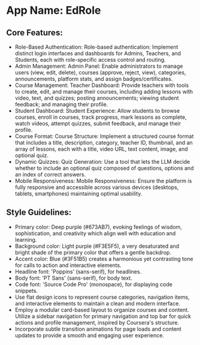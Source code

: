 # **App Name**: EdRole

## Core Features:

- Role-Based Authentication: Role-based authentication: Implement distinct login interfaces and dashboards for Admins, Teachers, and Students, each with role-specific access control and routing.
- Admin Management: Admin Panel: Enable administrators to manage users (view, edit, delete), courses (approve, reject, view), categories, announcements, platform stats, and assign badges/certificates.
- Course Management: Teacher Dashboard: Provide teachers with tools to create, edit, and manage their courses, including adding lessons with video, text, and quizzes; posting announcements; viewing student feedback; and managing their profile.
- Student Dashboard: Student Experience: Allow students to browse courses, enroll in courses, track progress, mark lessons as complete, watch videos, attempt quizzes, submit feedback, and manage their profile.
- Course Format: Course Structure: Implement a structured course format that includes a title, description, category, teacher ID, thumbnail, and an array of lessons, each with a title, video URL, text content, image, and optional quiz.
- Dynamic Quizzes: Quiz Generation: Use a tool that lets the LLM decide whether to include an optional quiz composed of questions, options and an index of correct answers.
- Mobile Responsiveness: Mobile Responsiveness: Ensure the platform is fully responsive and accessible across various devices (desktops, tablets, smartphones) maintaining optimal usability.

## Style Guidelines:

- Primary color: Deep purple (#673AB7), evoking feelings of wisdom, sophistication, and creativity which align well with education and learning.
- Background color: Light purple (#F3E5F5), a very desaturated and bright shade of the primary color that offers a gentle backdrop.
- Accent color: Blue (#3F51B5) creates a harmonious yet contrasting tone for calls to action and interactive elements.
- Headline font: 'Poppins' (sans-serif), for headlines.
- Body font: 'PT Sans' (sans-serif), for body text.
- Code font: 'Source Code Pro' (monospace), for displaying code snippets.
- Use flat design icons to represent course categories, navigation items, and interactive elements to maintain a clean and modern interface.
- Employ a modular card-based layout to organize courses and content. Utilize a sidebar navigation for primary navigation and top bar for quick actions and profile management, inspired by Coursera's structure.
- Incorporate subtle transition animations for page loads and content updates to provide a smooth and engaging user experience.